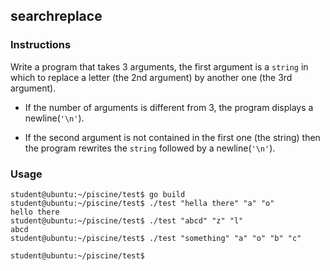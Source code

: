 ## searchreplace

### Instructions

Write a program that takes 3 arguments, the first argument is a `string` in which to replace a letter (the 2nd argument) by another one (the 3rd argument).

- If the number of arguments is different from 3, the program displays a newline(`'\n'`).

- If the second argument is not contained in the first one (the string) then the program rewrites the `string` followed by a newline(`'\n'`).

### Usage

```console
student@ubuntu:~/piscine/test$ go build
student@ubuntu:~/piscine/test$ ./test "hella there" "a" "o"
hello there
student@ubuntu:~/piscine/test$ ./test "abcd" "z" "l"
abcd
student@ubuntu:~/piscine/test$ ./test "something" "a" "o" "b" "c"

student@ubuntu:~/piscine/test$
```
